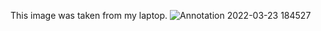 This image was taken from my laptop.
![Annotation 2022-03-23 184527](https://user-images.githubusercontent.com/102058912/159710527-e33dc62a-8304-4798-8f60-deb5d4055dbe.png)
